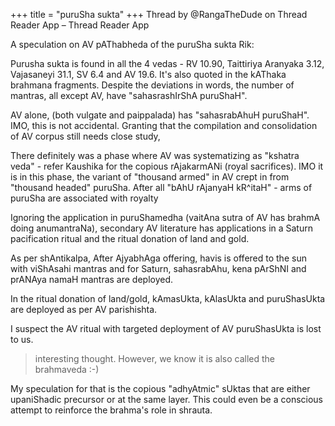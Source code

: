 +++
title = "puruSha sukta"
+++
Thread by @RangaTheDude on Thread Reader App – Thread Reader App

A speculation on AV pAThabheda of the puruSha sukta Rik:

Purusha sukta is found in all the 4 vedas - RV 10.90, Taittiriya Aranyaka 3.12, Vajasaneyi 31.1, SV 6.4 and AV 19.6. It's also quoted in the kAThaka brahmana fragments. Despite the deviations in words, the number of mantras, all except AV, have "sahasrashIrShA puruShaH". 

AV alone, (both vulgate and paippalada) has "sahasrabAhuH puruShaH". IMO, this is not accidental. Granting that the compilation and consolidation of AV corpus still needs close study, 

There definitely was a phase where AV was systematizing as "kshatra veda" - refer Kaushika for the copious rAjakarmANi (royal sacrifices). IMO it is in this phase, the variant of "thousand armed" in AV crept in from "thousand headed" puruSha. After all "bAhU rAjanyaH kR^itaH" - arms of puruSha are associated with royalty

Ignoring the application in puruShamedha (vaitAna sutra of AV has brahmA doing anumantraNa), secondary AV literature has applications in a Saturn pacification ritual and the ritual donation of land and gold.

As per shAntikalpa, After AjyabhAga offering, havis is offered to the sun with viShAsahi mantras and for Saturn, sahasrabAhu, kena pArShNI and prANAya namaH mantras are deployed.

In the ritual donation of land/gold, kAmasUkta, kAlasUkta and puruShasUkta are deployed as per AV parishishta.

I suspect the AV ritual with targeted deployment of AV puruShasUkta is lost to us.


> interesting thought. However, we know it is also called the brahmaveda :-)

My speculation for that is the copious "adhyAtmic" sUktas that are either upaniShadic precursor or at the same layer. This could even be a conscious attempt to reinforce the brahma's role in shrauta.